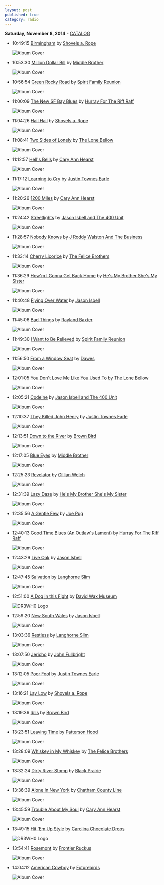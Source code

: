 ```yaml
---
layout: post
published: true
category: radio
---
```


**Saturday, November  8, 2014** - [CATALOG](/2014/11/08/Shovels-&-Rope-radio-catalog)

*   10:49:15  [Birmingham](http://goo.gl/iPzsy6) by [Shovels a. Rope](http://www.last.fm/music/Shovels+a.+Rope)

    ![Album Cover](http://userserve-ak.last.fm/serve/174s/97521443.jpg "O' Be Joyful")

*   10:53:30  [Million Dollar Bill](http://goo.gl/wD7xMD) by [Middle Brother](http://www.last.fm/music/Middle+Brother)

    ![Album Cover](http://userserve-ak.last.fm/serve/174s/81501285.jpg "Middle Brother")

*   10:56:54  [Green Rocky Road](http://goo.gl/ZnKd2W) by [Spirit Family Reunion](http://www.last.fm/music/Spirit+Family+Reunion)

    ![Album Cover](http://userserve-ak.last.fm/serve/174s/98701775.jpg "No Separation")

*   11:00:09  [The New SF Bay Blues](http://goo.gl/8SlpwH) by [Hurray For The Riff Raff](http://www.last.fm/music/Hurray+For+The+Riff+Raff)

    ![Album Cover](http://userserve-ak.last.fm/serve/174s/98174611.jpg "Small Town Heroes")

*   11:04:26  [Hail Hail](http://goo.gl/7fS1JL) by [Shovels a. Rope](http://www.last.fm/music/Shovels+a.+Rope)

    ![Album Cover](http://userserve-ak.last.fm/serve/174s/97521443.jpg "O' Be Joyful")

*   11:08:41  [Two Sides of Lonely](http://goo.gl/3hQaH9) by [The Lone Bellow](http://www.last.fm/music/The+Lone+Bellow)

    ![Album Cover](http://userserve-ak.last.fm/serve/174s/90366635.png "The Lone Bellow")

*   11:12:57  [Hell's Bells](http://goo.gl/m0INO5) by [Cary Ann Hearst](http://www.last.fm/music/Cary+Ann+Hearst)

    ![Album Cover](http://userserve-ak.last.fm/serve/174s/43815909.jpg "Are You Ready To Die")

*   11:17:12  [Learning to Cry](http://goo.gl/SPXF8O) by [Justin Townes Earle](http://www.last.fm/music/Justin+Townes+Earle)

    ![Album Cover](http://userserve-ak.last.fm/serve/174s/49640615.jpg "Harlem River Blues")

*   11:20:26  [1200 Miles](http://goo.gl/W4mhF8) by [Cary Ann Hearst](http://www.last.fm/music/Cary+Ann+Hearst)

    ![Album Cover](http://cdn.last.fm/flatness/catalogue/noimage/2/default_album_medium.png "Dust And Bones")

*   11:24:42  [Streetlights](http://goo.gl/58ENXG) by [Jason Isbell and The 400 Unit](http://www.last.fm/music/Jason+Isbell+and+The+400+Unit)

    ![Album Cover](http://userserve-ak.last.fm/serve/174s/64732623.jpg "Jason Isbell and The 400 Unit")

*   11:28:57  [Nobody Knows](http://goo.gl/FFIVDg) by [J Roddy Walston And The Business](http://www.last.fm/music/J+Roddy+Walston+And+The+Business)

    ![Album Cover](http://userserve-ak.last.fm/serve/174s/98973803.jpg "Essential Tremors")

*   11:33:14  [Cherry Licorice](http://goo.gl/HjfvCH) by [The Felice Brothers](http://www.last.fm/music/The+Felice+Brothers)

    ![Album Cover](http://userserve-ak.last.fm/serve/174s/99504195.jpg "Favorite Waitress")

*   11:36:29  [How'm I Gonna Get Back Home](http://goo.gl/FcUyQj) by [He's My Brother She's My Sister](http://www.last.fm/music/He's+My+Brother+She's+My+Sister)

    ![Album Cover](http://userserve-ak.last.fm/serve/174s/63189175.jpg "He's My Brother She's My Sister")

*   11:40:48  [Flying Over Water](http://goo.gl/ZfzWcj) by [Jason Isbell](http://www.last.fm/music/Jason+Isbell)

    ![Album Cover](http://userserve-ak.last.fm/serve/174s/90340207.jpg "Southeastern")

*   11:45:06  [Bad Things](http://goo.gl/mFgrni) by [Rayland Baxter](http://www.last.fm/music/Rayland+Baxter)

    ![Album Cover](http://userserve-ak.last.fm/serve/174s/92471041.jpg "Ashkelon")

*   11:49:30  [I Want to Be Relieved](http://goo.gl/y1wJPM) by [Spirit Family Reunion](http://www.last.fm/music/Spirit+Family+Reunion)

    ![Album Cover](http://userserve-ak.last.fm/serve/174s/98701775.jpg "No Separation")

*   11:56:50  [From a Window Seat](http://goo.gl/WdOfoo) by [Dawes](http://www.last.fm/music/Dawes)

    ![Album Cover](http://userserve-ak.last.fm/serve/174s/88667551.jpg "Stories Don't End")

*   12:01:05  [You Don't Love Me Like You Used To](http://goo.gl/w8WScu) by [The Lone Bellow](http://www.last.fm/music/The+Lone+Bellow)

    ![Album Cover](http://userserve-ak.last.fm/serve/174s/90366635.png "The Lone Bellow")

*   12:05:21  [Codeine](http://goo.gl/Z3CPBC) by [Jason Isbell and The 400 Unit](http://www.last.fm/music/Jason+Isbell+and+The+400+Unit)

    ![Album Cover](http://userserve-ak.last.fm/serve/174s/70863046.jpg "Here We Rest")

*   12:10:37  [They Killed John Henry](http://goo.gl/KyZVMK) by [Justin Townes Earle](http://www.last.fm/music/Justin+Townes+Earle)

    ![Album Cover](http://userserve-ak.last.fm/serve/174s/24911327.jpg "Midnight at the Movies")

*   12:13:51  [Down to the River](http://goo.gl/DI8fRI) by [Brown Bird](http://www.last.fm/music/Brown+Bird)

    ![Album Cover](http://userserve-ak.last.fm/serve/174s/74987222.jpg "The Devil Dancing")

*   12:17:05  [Blue Eyes](http://goo.gl/42RHyq) by [Middle Brother](http://www.last.fm/music/Middle+Brother)

    ![Album Cover](http://userserve-ak.last.fm/serve/174s/81501285.jpg "Middle Brother")

*   12:25:23  [Revelator](http://goo.gl/jE9BEb) by [Gillian Welch](http://www.last.fm/music/Gillian+Welch)

    ![Album Cover](http://userserve-ak.last.fm/serve/174s/78267108.jpg "Time")

*   12:31:39  [Lazy Daze](http://goo.gl/S9Xk9E) by [He's My Brother She's My Sister](http://www.last.fm/music/He's+My+Brother+She's+My+Sister)

    ![Album Cover](http://userserve-ak.last.fm/serve/174s/63189175.jpg "He's My Brother She's My Sister")

*   12:35:56  [A Gentle Few](http://goo.gl/vMJvVp) by [Joe Pug](http://www.last.fm/music/Joe+Pug)

    ![Album Cover](http://userserve-ak.last.fm/serve/174s/98175159.jpg "The Great Despiser")

*   12:40:13  [Good Time Blues (An Outlaw's Lament)](http://goo.gl/gHYZRe) by [Hurray For The Riff Raff](http://www.last.fm/music/Hurray+For+The+Riff+Raff)

    ![Album Cover](http://userserve-ak.last.fm/serve/174s/98174611.jpg "Small Town Heroes")

*   12:43:29  [Live Oak](http://goo.gl/R0FOys) by [Jason Isbell](http://www.last.fm/music/Jason+Isbell)

    ![Album Cover](http://userserve-ak.last.fm/serve/174s/90340207.jpg "Southeastern")

*   12:47:45  [Salvation](http://goo.gl/7O7ACb) by [Langhorne Slim](http://www.last.fm/music/Langhorne+Slim)

    ![Album Cover](http://userserve-ak.last.fm/serve/174s/82596517.jpg "The Way We Move")

*   12:51:00  [A Dog in this Fight](http://goo.gl/vThACw) by [David Wax Museum](http://www.last.fm/music/David+Wax+Museum)

    ![DR3WH0 Logo](https://dl.dropboxusercontent.com/u/8239797/DR3WH0.png "DR3WH0 RadioBlog")

*   12:59:20  [New South Wales](http://goo.gl/kSwI1S) by [Jason Isbell](http://www.last.fm/music/Jason+Isbell)

    ![Album Cover](http://userserve-ak.last.fm/serve/174s/90340207.jpg "Southeastern")

*   13:03:36  [Restless](http://goo.gl/57lhRQ) by [Langhorne Slim](http://www.last.fm/music/Langhorne+Slim)

    ![Album Cover](http://userserve-ak.last.fm/serve/174s/25241733.jpg "Langhorne Slim")

*   13:07:50  [Jericho](http://goo.gl/hAh3J0) by [John Fullbright](http://www.last.fm/music/John+Fullbright)

    ![Album Cover](http://userserve-ak.last.fm/serve/174s/77444110.jpg "From The Ground Up")

*   13:12:05  [Poor Fool](http://goo.gl/KB3Yku) by [Justin Townes Earle](http://www.last.fm/music/Justin+Townes+Earle)

    ![Album Cover](http://userserve-ak.last.fm/serve/174s/24911327.jpg "Midnight at the Movies")

*   13:16:21  [Lay Low](http://goo.gl/PZ1CgI) by [Shovels a. Rope](http://www.last.fm/music/Shovels+a.+Rope)

    ![Album Cover](http://userserve-ak.last.fm/serve/174s/97521443.jpg "O' Be Joyful")

*   13:19:36  [Iblis](http://goo.gl/UVSf5h) by [Brown Bird](http://www.last.fm/music/Brown+Bird)

    ![Album Cover](http://userserve-ak.last.fm/serve/174s/88113167.jpg "Fits of Reason")

*   13:23:51  [Leaving Time](http://goo.gl/jYuiJN) by [Patterson Hood](http://www.last.fm/music/Patterson+Hood)

    ![Album Cover](http://userserve-ak.last.fm/serve/174s/91456659.jpg "Heat Lightning Rumbles In The Distance")

*   13:28:09  [Whiskey in My Whiskey](http://goo.gl/bu3QGO) by [The Felice Brothers](http://www.last.fm/music/The+Felice+Brothers)

    ![Album Cover](http://userserve-ak.last.fm/serve/174s/4821248.jpg "The Felice Brothers")

*   13:32:24  [Dirty River Stomp](http://goo.gl/hlcfE6) by [Black Prairie](http://www.last.fm/music/Black+Prairie)

    ![Album Cover](http://userserve-ak.last.fm/serve/174s/82525333.jpg "A Tear in the Eye Is a Wound in the Heart")

*   13:36:39  [Alone In New York](http://goo.gl/RPT4wz) by [Chatham County Line](http://www.last.fm/music/Chatham+County+Line)

    ![Album Cover](http://userserve-ak.last.fm/serve/174s/49068353.png "Wildwood")

*   13:45:59  [Trouble About My Soul](http://goo.gl/50qG3J) by [Cary Ann Hearst](http://www.last.fm/music/Cary+Ann+Hearst)

    ![Album Cover](http://cdn.last.fm/flatness/catalogue/noimage/2/default_album_medium.png "Dust And Bones")

*   13:49:15  [Hit 'Em Up Style](http://goo.gl/1UjPxU) by [Carolina Chocolate Drops](http://www.last.fm/music/Carolina+Chocolate+Drops)

    ![DR3WH0 Logo](https://dl.dropboxusercontent.com/u/8239797/DR3WH0.png "DR3WH0 RadioBlog")

*   13:54:41  [Rosemont](http://goo.gl/nWKk2W) by [Frontier Ruckus](http://www.last.fm/music/Frontier+Ruckus)

    ![Album Cover](http://userserve-ak.last.fm/serve/174s/78281956.jpg "The Orion Songbook")

*   14:04:12  [American Cowboy](http://goo.gl/0fakRQ) by [Futurebirds](http://www.last.fm/music/Futurebirds)

    ![Album Cover](http://userserve-ak.last.fm/serve/174s/88945333.jpg "Baba Yaga")

